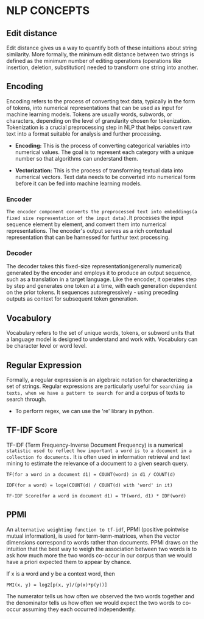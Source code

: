 # NLP CONCEPTS

## Edit distance
Edit distance gives us a way to quantify both of these intuitions about string similarity. More formally, the minimum edit distance between two strings is defined as the minimum number of editing operations (operations like insertion, deletion, substitution) needed to transform one string into another.

## Encoding
Encoding refers to the process of converting text data, typically in the form of tokens, into numerical representations that can be used as input for machine learning models. Tokens are usually words, subwords, or characters, depending on the level of granularity chosen for tokenization. Tokenization is a crucial preprocessing step in NLP that helps convert raw text into a format suitable for analysis and further processing. 

- **Encoding:** This is the process of converting categorical variables into numerical values. The goal is to represent each category with a unique number so that algorithms can understand them. 

- **Vectorization:** This is the process of transforming textual data into numerical vectors. Text data needs to be converted into numerical form before it can be fed into machine learning models.

### Encoder
`The encoder component converts the preprocessed text into embeddings(a fixed size representation of the input data).`It processes the input sequence element by element, and convert them into numerical representations. The encoder's output serves as a rich contextual representation that can be harnessed for furthur text processing.

### Decoder
The decoder takes this fixed-size representation(generally numerical) generated by the encoder and employs it to produce an output sequence, such as a translation in a target language. Like the encoder, it operates step by step and generates one token at a time, with each generation dependent on the prior tokens. It sequences autoregressively - using preceding outputs as context for subsequent token generation. 

## Vocabulory
Vocabulary refers to the set of unique words, tokens, or subword units that a language model is designed to understand and work with. Vocabulory can be character level or word level.

## Regular Expression
Formally, a regular expression is an algebraic notation for characterizing a set of strings. Regular expressions are particularly useful for `searching in texts, when we have a pattern to search for` and a corpus of texts to search through.
- To perform regex, we can use the 're' library in python.

## TF-IDF Score
TF-IDF (Term Frequency-Inverse Document Frequency) is a numerical `statistic used to reflect how important a word is to a document in a collection fo documents.` It is often used in information retrieval and text mining to estimate the relevance of a document to a given search query.

`TF(for a word in a document d1) = COUNT(word) in d1 / COUNT(d)`

`IDF(for a word) = loge(COUNT(d) / COUNT(d) with 'word' in it)`

`TF-IDF Score(for a word in document d1) = TF(word, d1) * IDF(word)`

## PPMI
An `alternative weighting function to tf-idf`, PPMI (positive pointwise mutual information), is used for term-term-matrices, when the vector dimensions correspond to words rather than documents. PPMI draws on the intuition that the best way to weigh the association between two words is to ask how much more the two words co-occur in our corpus than we would have a priori expected them to appear by chance.

If x is a word and y be a context word, then 

    PMI(x, y) = log2[p(x, y)/(p(x)*p(y))]
The numerator tells us how often we observed the two words together and the denominator tells us how often we would expect the two words to co-occur assuming they each occurred independently.